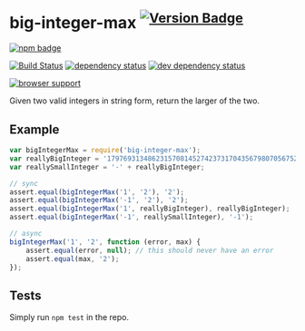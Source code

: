 # big-integer-max <sup>[![Version Badge][npm-version-svg]][npm-url]</sup>

[![npm badge][npm-badge-png]][npm-url]

[![Build Status][travis-svg]][travis-url]
[![dependency status][deps-svg]][deps-url]
[![dev dependency status][dev-deps-svg]][dev-deps-url]

[![browser support][testling-png]][testling-url]

Given two valid integers in string form, return the larger of the two.

## Example

```js
var bigIntegerMax = require('big-integer-max');
var reallyBigInteger = '179769313486231570814527423731704356798070567525844996598917476803157260780028538760589558632766878171540458953514382464234321326889464182768467546703537516986049910576551282076245490090389328944075868508455133942304583236903222948165808559332123348274797826204144723168738177180919299881250404026184124858368';
var reallySmallInteger = '-' + reallyBigInteger;

// sync
assert.equal(bigIntegerMax('1', '2'), '2');
assert.equal(bigIntegerMax('-1', '2'), '2');
assert.equal(bigIntegerMax('1', reallyBigInteger), reallyBigInteger);
assert.equal(bigIntegerMax('-1', reallySmallInteger), '-1');

// async
bigIntegerMax('1', '2', function (error, max) {
	assert.equal(error, null); // this should never have an error
	assert.equal(max, '2');
});
```

## Tests
Simply run `npm test` in the repo.

[npm-url]: https://npmjs.org/package/big-integer-max
[npm-version-svg]: http://versionbadg.es/ljharb/big-integer-max.svg
[travis-svg]: https://travis-ci.org/ljharb/big-integer-max.svg
[travis-url]: https://travis-ci.org/ljharb/big-integer-max
[deps-svg]: https://david-dm.org/ljharb/big-integer-max.svg
[deps-url]: https://david-dm.org/ljharb/big-integer-max
[dev-deps-svg]: https://david-dm.org/ljharb/big-integer-max/dev-status.svg
[dev-deps-url]: https://david-dm.org/ljharb/big-integer-max#info=devDependencies
[testling-png]: https://ci.testling.com/ljharb/big-integer-max.png
[testling-url]: https://ci.testling.com/ljharb/big-integer-max
[npm-badge-png]: https://nodei.co/npm/big-integer-max.png?downloads=true&stars=true

